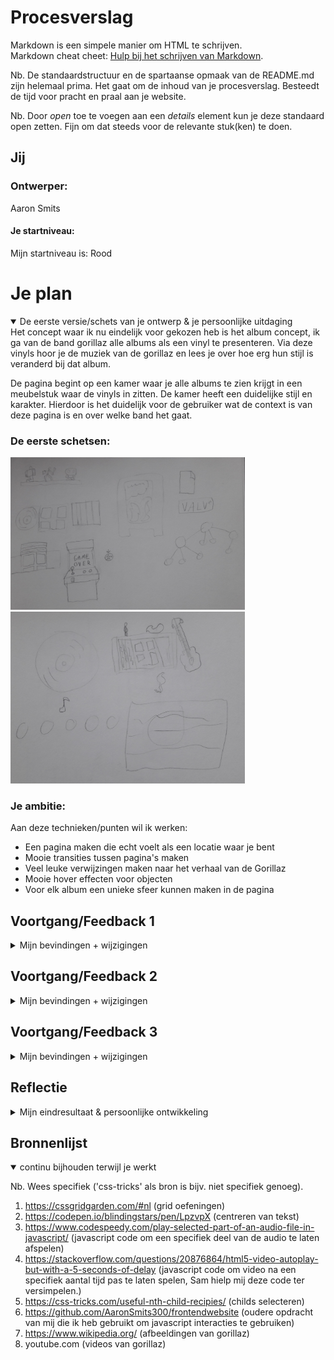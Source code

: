 # Procesverslag
Markdown is een simpele manier om HTML te schrijven.  
Markdown cheat cheet: [Hulp bij het schrijven van Markdown](https://github.com/adam-p/markdown-here/wiki/Markdown-Cheatsheet).

Nb. De standaardstructuur en de spartaanse opmaak van de README.md zijn helemaal prima. Het gaat om de inhoud van je procesverslag. Besteedt de tijd voor pracht en praal aan je website.

Nb. Door *open* toe te voegen aan een *details* element kun je deze standaard open zetten. Fijn om dat steeds voor de relevante stuk(ken) te doen.





## Jij

### Ontwerper:
Aaron Smits

#### Je startniveau:
Mijn startniveau is: Rood





# Je plan

<details open>
  <summary>De eerste versie/schets van je ontwerp & je persoonlijke uitdaging</summary>
  Het concept waar ik nu eindelijk voor gekozen heb is het album concept, ik ga van de band gorillaz alle albums als een vinyl te presenteren. Via deze vinyls hoor je de muziek van de gorillaz en lees je over hoe erg hun stijl is veranderd bij dat album.

  De pagina begint op een kamer waar je alle albums te zien krijgt in een meubelstuk waar de vinyls in zitten. 
  De kamer heeft een duidelijke stijl en karakter. Hierdoor is het duidelijk voor de gebruiker wat de context is van deze pagina is en over welke band het gaat.

  ### De eerste schetsen:
  <img src="readme-images/schets1.jpg" width="375px" alt="eerste versie/schets">
  <img src="readme-images/schets2.jpg" width="375px" alt="eerste versie/schets">


  ### Je ambitie: 
  Aan deze technieken/punten wil ik werken:
  - Een pagina maken die echt voelt als een locatie waar je bent
  - Mooie transities tussen pagina's maken
  - Veel leuke verwijzingen maken naar het verhaal van de Gorillaz
  - Mooie hover effecten voor objecten
  - Voor elk album een unieke sfeer kunnen maken in de pagina
 
</details>




## Voortgang/Feedback 1

<details>
  <summary>Mijn bevindingen + wijzigingen</summary>

  Bij deze feedback sessie kreeg ik feedback van Olivier over mijn concept.

  ### Bevinding 1:
  In het begin wist ik nog niet welk concept ik wou gebruiken voor de opdracht en hoe ik het moest aanpakken.
  Ik had meerdere ideen maar ik kon geen keuze maken met wat ik het beste kon doen.

  <img src="readme-images/eeveeconcept.png" width="375px" alt="eevee concept">  
  <img src="readme-images/albumsconcept.png" width="375px" alt="album concept">
  <img src="readme-images/arcadeconcept.png" width="375px" alt="arcadeconcept">
  <img src="readme-images/reclameconcept.png" width="375px" alt="reclame concept">
  <img src="readme-images/gameconcept.png" width="375px" alt="game concept">

  #### oplossing:
  Met alle concepten die ik heb bedacht bleek uiteindelijk het album concept het beste te zijn. Tot nu toe was dat het concept waar ik het meest ver was gekomen en Olivier dacht zelf ook dat het concept leuk zou kunnen werken.


  ### Bevinding 2:
  Hoe zou ik het beste een unieke interface bedenken die past bij het concept?

  #### oplossing:
  Origineel was ik van plan de albums te presenteren in een vinyl winkel als vinyls. Maar als feedback kreeg ik het idee om de albums als vinyls te presenteren in een vinylkast in iemand zijn kamer. Een vinylwinkel maakt dingen vel te groot en door de vinyle als een verzameling in een kamer neer te zetten geeft het de pagina een meer persoonlijk gevoel.


  ### Bevinding 3:
  Hoe kan ik meer stijl en easter eggs in mijn pagina verwerken?

  #### oplossing:
  Omdat de pagina in een kamer zit zou ik misschien meerder objecten in de pagina zetten die verwijzingen zijn naar het verhaal of de stijl van gorillaz en misschien zouden dit easter eggs kunnen zijn.

  <img src="readme-images/versie1.png" width="375px" alt="hofdmenu ontwerp versie 1">

  Eerste ontwerp hoofdmenu

  <img src="readme-images/versie1album.png" width="375px" alt="album ontwerp versie 1">

  Eerste ontwerp album
</details>




## Voortgang/Feedback 2

<details>
  <summary>Mijn bevindingen + wijzigingen</summary>
  
  Bij deze feedback kreeg ik vooral feedback over mijn code en of het goed in elkaar zit.

  ### Bevinding 1:
  Voor elke pagina wou ik dat alles langzaam ingeladen werdt, ook dus de video. maar omdat te moeten doen moest ik dat toepassen via javascript en ik wist niet hoe ik dat moest doen

  #### oplossing:
  Ik vroeg aan Sam (een mede-leerling met meer ervaring) of hij dit wist toe te passen. Hij heeft aan mij uitgelegd hoe ik die code moet toepassen op mijn video en hoe ik het makkelijk maak.
  Voor de functie heb ik uiteindelijk deze code gebruikt:

  ''document.body.classList.add("songovergang");
    setTimeout(() => {
        videoS.play()
        }, 5000);''


  ### Bevinding 2:
  De namen die ik gaf aan mijn videos waren zeer verwarrend te begrijpen voor degene die mijn feedback gaf.
  #### oplossing:
  Hiervoor benoemde ikd e videos in mijn javascript ''vidgo'' (vid voor video an go voor gorillaz) en ik hen het veranderd naar videoG, hierdoor is het makkelijker te begrijpen dat het videos zijn en de eerste letter geeft dan aan naar welk album het verwijst.


  ### Bevinding 3:
  Er zaten te weinig custom properties in mijn bestand en ik wist niet welke ik kon gebruiken, ik kreeg toen uitleg van een mede student over hoe ik custom colours kan gebruiken.

  #### oplossing:
  Ik heb in mijn document custom colours gebruikt voor opties die ik vaak gebruik voor mijn kleuren, specifiek maak ik veel gebruik van rgba (0,0,0,0) om elementen een onzichtbare achtergrond te geven.
  Voor de rest kreeg ik nog weinig feedback op mijn code, ik kreeg vooral positief commentar dat het allemaal goed in elkaar zat.
</details>



## Voortgang/Feedback 3

<details>
  <summary>Mijn bevindingen + wijzigingen </summary>
  
  ### Bevinding 1:
  Mijn laatste feedback heb ik gedaan met Yunus, een student die op een wat hoge nivaeu is met programmeren.
  Op dit moment was ik al heel ver met mijn code dus ik wou vooral vragen of het visueel er goed uit zag. 
  De feedback die ik kreeg van hem was dat de tekst op sommige album pagina's de tekst niet goed te lezen was doordat er geen goede contrast was tussen de achtergrond en tekst.

  #### oplossing:
  Yunus gaf als oplossing dat ik 'text-shadow' kan gebruiken om mijn tekst meer naar voren kan laten komen, dit vond ik een goede suggestie omdat ik op deze manier niet de achtergrond hoef te veranderen terwijl de tekst nog steeds nog duidelijk is te lezen

  ### Bevinding 2:
  Voor de albums heb ik een hover effect toegepast om duidelijk te laten zien uit welk jaar het album komt, maar omdat het selecteerbare tekst is verstoorde de tekst het hover effect. Ik probeer eerst 'user-select:none' toe te passen maar dit gaf geen verandering ik wou er dus achter komen hoe ik ervoor kon zorgen dat de tekst niet selecteerbaar wordt.

  #### oplossing:
  Ik kreeg van een mede-leerling om de functie 'pointer-events: none;' te gebruiken, hierdoor was de tekst niet meer selecteerbaar waardoor het hover effect niet verstoord werdt
 
</details>




## Reflectie

<details>
  <summary>Mijn eindresultaat & persoonlijke ontwikkeling</summary>

  ### Je uitkomst - karakteristiek screenshot(s):

  <img src="readme-images/hoofdpagina-def.png" width="375px" alt="definiteive album pagina">
  <img src="readme-images/albumpagina-def.png" width="375px" alt="definiteive album pagina">


  ### Dit ging goed/Heb ik geleerd: 
  Het belangrijkste dat ik heb geleerd tijdens deze odpracht was animaties maken, door gebruik van animaties heb ik mooie transities kunnen maken binnen mijn pagina die van de website echt een unieke ervaring maakt

  <img src="readme-images/animatie.png" width="375px" alt="animatie transitie">


  ### Dit was lastig/Is niet gelukt:
  Korte omschrijving met plaatje(s)
  Origineel was ik van plan veel easter eggs in mijn pagina te doen met allemaal verwijzingen naar het verhaal en de stijl van gorillaz. Maar omdat ik het al erg bezig had met mijn pagina in elkaar te zetten en omdat javascript nog wat lastig is te gebruiken voor mij kwam dit niet uit. Op z'n minst heb ik wel één easter egg in mijn pagina kunnen zetten en heb ik ook de hoofdpagina wat leuk versierd.

  <img src="readme-images/transitie-1.png" width="375px" alt="transitie1">


  Alhoewel ik tevreden ben met mijn animaties kon ik niet de transitie maken die ik origineel van plan was, dat het album dat je selecteerd naar voren komt. Ik wist niet hoe ik dit moest regelen en waarschijnlijk als het wel kon moest ik mijn hele manier van werken binen css en javascript veranderen.

  <img src="readme-images/transitie-1.png" width="375px" alt="transitie1">
  <img src="readme-images/transitie-2.png" width="375px" alt="transitie2">
  <img src="readme-images/transitie-3.png" width="375px" alt="transitie3">

  Ik had ook misschien de albumpagina meer uniek vormgegeven maar omdat ik zelf nog wel moeite heb met css wou ik het liefst het niet te moeilijk te maken voor mijzelf

  <img src="readme-images/ontwerpalbum.png" width="375px" alt="alternatief album ontwerp">


</details>




## Bronnenlijst

<details open>
<summary>continu bijhouden terwijl je werkt</summary>

Nb. Wees specifiek ('css-tricks' als bron is bijv. niet specifiek genoeg).

1. https://cssgridgarden.com/#nl (grid oefeningen)
2. https://codepen.io/blindingstars/pen/LpzvpX (centreren van tekst)
3. https://www.codespeedy.com/play-selected-part-of-an-audio-file-in-javascript/ (javascript code om een specifiek  deel van de audio te laten afspelen)
4. https://stackoverflow.com/questions/20876864/html5-video-autoplay-but-with-a-5-seconds-of-delay (javascript code om video na een specifiek aantal tijd pas te laten spelen, Sam hielp mij deze code ter versimpelen.)
5. https://css-tricks.com/useful-nth-child-recipies/ (childs selecteren)
6. https://github.com/AaronSmits300/frontendwebsite (oudere opdracht van mij die ik heb gebruikt om javascript interacties te gebruiken)
7. https://www.wikipedia.org/ (afbeeldingen van gorillaz)
8. youtube.com (videos van gorillaz)

</details>